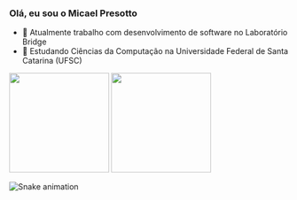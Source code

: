 ### Olá, eu sou o Micael Presotto

- 🔭 Atualmente trabalho com desenvolvimento de software no Laboratório Bridge
- 🌱 Estudando Ciências da Computação na Universidade Federal de Santa Catarina (UFSC)

<div>
  <img height='180em' src='https://github-readme-stats.vercel.app/api?username=MicaelPresotto&show_icons=true&theme=dracula'/>
  <img height='180em' src='https://github-readme-stats.vercel.app/api/top-langs/?username=MicaelPresotto&layout=compact&theme=dracula'/>
</div>


![Snake animation](https://github.com/MicaelPresotto/MicaelPresotto/blob/output/github-contribution-grid-snake.svg)
